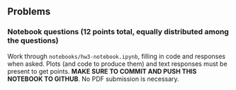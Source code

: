 ## Problems

### Notebook questions (12 points total, equally distributed among the questions)
Work through `notebooks/hw3-notebook.ipynb`, filling in code and responses when asked. Plots (and code to produce them) and text responses must be present to get points. **MAKE SURE TO COMMIT AND PUSH THIS NOTEBOOK TO GITHUB**. No PDF submission is necessary. 

